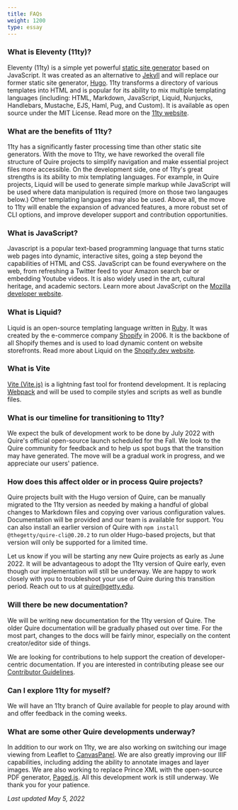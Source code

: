 ```yaml
---
title: FAQs
weight: 1200
type: essay
---
```


### What is Eleventy (11ty)?

Eleventy (11ty) is a simple yet powerful [static site generator](https://quire.getty.edu/about/how-it-works/) based on JavaScript. It was created as an alternative to [Jekyll](https://jekyllrb.com/) and will replace our former static site generator, [Hugo](https://gohugo.io/). 11ty transforms a directory of various templates into HTML and is popular for its ability to mix multiple templating languages (including: HTML, Markdown, JavaScript, Liquid, Nunjucks, Handlebars, Mustache, EJS, Haml, Pug, and Custom). It is available as open source under the MIT License. Read more on the [11ty website](https://www.11ty.dev/).

### What are the benefits of 11ty?

11ty has a significantly faster processing time than other static site generators. With the move to 11ty, we have reworked the overall file structure of Quire projects to simplify navigation and make essential project files more accessible. On the development side, one of 11ty's great strengths is its ability to mix templating languages. For example, in Quire projects, Liquid will be used to generate simple markup while JavaScript will be used where data manipulation is required (more on those two langauges below.) Other templating languages may also be used. Above all, the move to 11ty will enable the expansion of advanced features, a more robust set of CLI options, and improve developer support and contribution opportunities.

### What is JavaScript?

Javascript is a popular text-based programming language that turns static web pages into dynamic, interactive sites, going a step beyond the capabilities of HTML and CSS. JavaScript can be found everywhere on the web, from refreshing a Twitter feed to your Amazon search bar or embedding Youtube videos. It is also widely used in the art, cultural heritage, and academic sectors. Learn more about JavaScript on the [Mozilla developer website](https://developer.mozilla.org/en-US/docs/Learn/JavaScript/First_steps/What_is_JavaScript).

### What is Liquid?

Liquid is an open-source templating language written in [Ruby](https://www.ruby-lang.org/en/). It was created by the e-commerce company [Shopify](https://www.shopify.com/) in 2006. It is the backbone of all Shopify themes and is used to load dynamic content on website storefronts. Read more about Liquid on the [Shopify.dev website](https://shopify.dev/api/liquid).

### What is Vite

[Vite (Vite.js)](https://vitejs.dev/) is a lightning fast tool for frontend development. It is replacing [Webpack](https://webpack.js.org/) and will be used to compile styles and scripts as well as bundle files.  

### What is our timeline for transitioning to 11ty?

We expect the bulk of development work to be done by July 2022 with Quire's official open-source launch scheduled for the Fall. We look to the Quire community for feedback and to help us spot bugs that the transition may have generated. The move will be a gradual work in progress, and we appreciate our users' patience.

### How does this affect older or in process Quire projects?

Quire projects built with the Hugo version of Quire, can be manually migrated to the 11ty version as needed by making a handful of global changes to Markdown files and copying over various configuration values. Documentation will be provided and our team is available for support. You can also install an earlier version of Quire with `npm install @thegetty/quire-cli@0.20.2` to run older Hugo-based projects, but that version will only be supported for a limited time.

Let us know if you will be starting any new Quire projects as early as June 2022. It will be advantageous to adopt the 11ty version of Quire early, even though our implementation will still be underway. We are happy to work closely with you to troubleshoot your use of Quire during this transition period. Reach out to us at [quire@getty.edu](mailto:quire@getty.edu).

### Will there be new documentation?  

We will be writing new documentation for the 11ty version of Quire. The older Quire documentation will be gradually phased out over time. For the most part, changes to the docs will be fairly minor, especially on the content creator/editor side of things.

We are looking for contributions to help support the creation of developer-centric documentation. If you are interested in contributing please see our [Contributor Guidelines](https://github.com/thegetty/quire-docs/blob/main/CONTRIBUTING.md).

### Can I explore 11ty for myself?

We will have an 11ty branch of Quire available for people to play around with and offer feedback in the coming weeks. 

### What are some other Quire developments underway?

In addition to our work on 11ty, we are also working on switching our image viewing from Leaflet to [CanvasPanel](https://canvas-panel.digirati.com/#/about). We are also greatly improving our IIIF capabilities, including adding the ability to annotate images and layer images. We are also working to replace Prince XML with the open-source PDF generator, [Paged.js](https://pagedjs.org/). All this development work is still underway. We thank you for your patience.  



*Last updated May 5, 2022*
